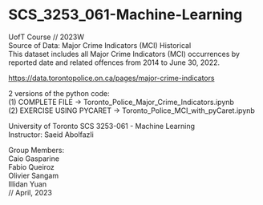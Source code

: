 # SCS_3253_061-Machine-Learning

UofT Course // 2023W  
Source of Data: Major Crime Indicators (MCI) Historical  
This dataset includes all Major Crime Indicators (MCI) occurrences by reported date and related offences from 2014 to June 30, 2022.  

https://data.torontopolice.on.ca/pages/major-crime-indicators  

2 versions of the python code:  
(1)          COMPLETE FILE -> Toronto_Police_Major_Crime_Indicators.ipynb  
(2) EXERCISE USING PYCARET -> Toronto_Police_MCI_with_pyCaret.ipynb  

University of Toronto SCS 3253-061 - Machine Learning  
Instructor: Saeid Abolfazli  
  
Group Members:  
  Caio Gasparine  
  Fabio Queiroz  
  Olivier Sangam  
  Illidan Yuan  
                        // April, 2023  
